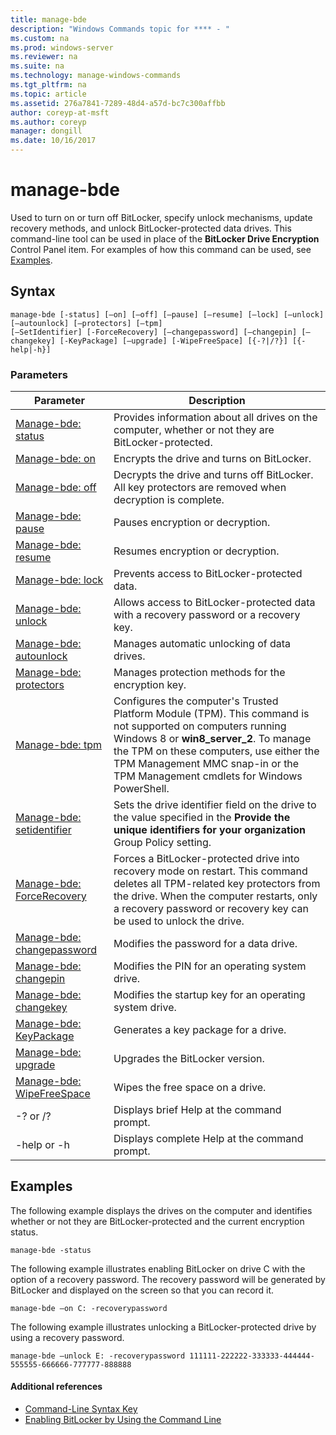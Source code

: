 ```yaml
---
title: manage-bde
description: "Windows Commands topic for **** - "
ms.custom: na
ms.prod: windows-server
ms.reviewer: na
ms.suite: na
ms.technology: manage-windows-commands
ms.tgt_pltfrm: na
ms.topic: article
ms.assetid: 276a7841-7289-48d4-a57d-bc7c300affbb
author: coreyp-at-msft
ms.author: coreyp
manager: dongill
ms.date: 10/16/2017
---
```


# manage-bde



Used to turn on or turn off BitLocker, specify unlock mechanisms, update recovery methods, and unlock BitLocker-protected data drives. This command-line tool can be used in place of the **BitLocker Drive Encryption** Control Panel item. For examples of how this command can be used, see [Examples](#BKMK_Examples).

## Syntax

```
manage-bde [-status] [–on] [–off] [–pause] [–resume] [–lock] [–unlock] [–autounlock] [–protectors] [–tpm] 
[–SetIdentifier] [-ForceRecovery] [–changepassword] [–changepin] [–changekey] [-KeyPackage] [–upgrade] [-WipeFreeSpace] [{-?|/?}] [{-help|-h}]
```

### Parameters

|Parameter|Description|
|---------|-----------|
|[Manage-bde: status](manage-bde-status.md)|Provides information about all drives on the computer, whether or not they are BitLocker-protected.|
|[Manage-bde: on](manage-bde-on.md)|Encrypts the drive and turns on BitLocker.|
|[Manage-bde: off](manage-bde-off.md)|Decrypts the drive and turns off BitLocker. All key protectors are removed when decryption is complete.|
|[Manage-bde: pause](manage-bde-pause.md)|Pauses encryption or decryption.|
|[Manage-bde: resume](manage-bde-resume.md)|Resumes encryption or decryption.|
|[Manage-bde: lock](manage-bde-lock.md)|Prevents access to BitLocker-protected data.|
|[Manage-bde: unlock](manage-bde-unlock.md)|Allows access to BitLocker-protected data with a recovery password or a recovery key.|
|[Manage-bde: autounlock](manage-bde-autounlock.md)|Manages automatic unlocking of data drives.|
|[Manage-bde: protectors](manage-bde-protectors.md)|Manages protection methods for the encryption key.|
|[Manage-bde: tpm](manage-bde-tpm.md)|Configures the computer's Trusted Platform Module (TPM). This command is not supported on computers running Windows 8 or **win8_server_2**. To manage the TPM on these computers, use either the TPM Management MMC snap-in or the TPM Management cmdlets for Windows PowerShell.|
|[Manage-bde: setidentifier](manage-bde-setidentifier.md)|Sets the drive identifier field on the drive to the value specified in the **Provide the unique identifiers for your organization** Group Policy setting.|
|[Manage-bde: ForceRecovery](manage-bde-forcerecovery.md)|Forces a BitLocker-protected drive into recovery mode on restart. This command deletes all TPM-related key protectors from the drive. When the computer restarts, only a recovery password or recovery key can be used to unlock the drive.|
|[Manage-bde: changepassword](manage-bde-changepassword.md)|Modifies the password for a data drive.|
|[Manage-bde: changepin](manage-bde-changepin.md)|Modifies the PIN for an operating system drive.|
|[Manage-bde: changekey](manage-bde-changekey.md)|Modifies the startup key for an operating system drive.|
|[Manage-bde: KeyPackage](manage-bde-keypackage.md)|Generates a key package for a drive.|
|[Manage-bde: upgrade](manage-bde-upgrade.md)|Upgrades the BitLocker version.|
|[Manage-bde: WipeFreeSpace](manage-bde-wipefreespace.md)|Wipes the free space on a drive.|
|-? or /?|Displays brief Help at the command prompt.|
|-help or -h|Displays complete Help at the command prompt.|

## <a name="BKMK_Examples"></a>Examples

The following example displays the drives on the computer and identifies whether or not they are BitLocker-protected and the current encryption status.
```
manage-bde -status
```
The following example illustrates enabling BitLocker on drive C with the option of a recovery password. The recovery password will be generated by BitLocker and displayed on the screen so that you can record it.
```
manage-bde –on C: -recoverypassword
```
The following example illustrates unlocking a BitLocker-protected drive by using a recovery password.
```
manage-bde –unlock E: -recoverypassword 111111-222222-333333-444444-555555-666666-777777-888888
```

#### Additional references

-   [Command-Line Syntax Key](command-line-syntax-key.md)
-   [Enabling BitLocker by Using the Command Line](https://technet.microsoft.com/library/dd894351(v=ws.10).aspx)
